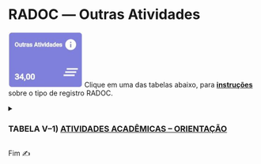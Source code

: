 # RADOC &#x2015; Outras Atividades

<img src="../media/painel-outras-atividades.jpg" width="150"> Clique em uma das tabelas abaixo, para <ins>**instruções**</ins> sobre o tipo de registro RADOC.

<details><summary><b><H3>TABELA V–1) <ins>ATIVIDADES ACADÊMICAS – ORIENTAÇÃO</ins></H3></b></summary>
  
|Item|Descrição|Pontos|**_Link_ para Instruções**|
|-|-|-|-|
|1|Aluno orientado em tese de doutorado defendida e aprovada|20|&#9752; [Registro oriundo do _Lattes_](./fonte-lattes.md)|
|2|Aluno co-orientado em tese de doutorado defendida e aprovada|7|&#9752; [Registro oriundo do _Lattes_](./fonte-lattes.md)|
|3|Aluno orientado em tese de doutorado em andamento|10|&#9752; [Registro oriundo do _Lattes_](./fonte-lattes.md)|
|4|Aluno co-orientado em tese de doutorado em andamento|4|&#9752; [Registro oriundo do _Lattes_](./fonte-lattes.md)|
|5|Aluno orientado em dissertação de mestrado defendida e aprovada|15|&#9752; [Registro oriundo do _Lattes_](./fonte-lattes.md)|
|6|Aluno co-orientado em dissertação de mestrado defendida e aprovada|5|&#9752; [Registro oriundo do _Lattes_](./fonte-lattes.md)|
|7|Aluno orientado em dissertação de mestrado em andamento|8|&#9752; [Registro oriundo do _Lattes_](./fonte-lattes.md)|
|8|Aluno co-orientado em dissertação de mestrado em andamento|3|&#9752; [Registro oriundo do _Lattes_](./fonte-lattes.md)|
|9|Aluno orientado em monografia de especialização aprovada|8<br>(máx. 24)|&#9752; [Registro oriundo do _Lattes_](./fonte-lattes.md)|
|10|Aluno orientado em monografia de especialização em andamento|4<br>(máx. 12)|&#9752; [Registro oriundo do _Lattes_](./fonte-lattes.md)|
|11|Aluno orientado em residência médica ou em residência multiprofissional em saúde|5|&#9728; [O docente insere o registro](./fonte-insercao.md)|
|12|Aluno orientado em estágio curricular obrigatório|3|[&#9728; O docente insere o registro](./fonte-insercao.md)|
|13|Aluno orientado em projeto de final de curso|3|&#9752; [Registro oriundo do _Lattes_](./fonte-lattes.md)|
|14|Aluno de outra IFE orientado em tese de doutorado defendida e aprovada|6|&#9752; [Registro oriundo do _Lattes_](./fonte-lattes.md)|
|15|Aluno de outra IFE co-orientado em tese de doutorado defendida e aprovada|3|&#9752; [Registro oriundo do _Lattes_](./fonte-lattes.md)|
|16|Aluno de outra IFE orientado em tese de doutorado em andamento|3|&#9752; [Registro oriundo do _Lattes_](./fonte-lattes.md)|
|17|Aluno de outra IFE co-orientado em tese de doutorado em andamento|2|&#9752; [Registro oriundo do _Lattes_](./fonte-lattes.md)|
|18|Aluno de outra IFE orientado em dissertação de mestrado defendida e aprovada|4|&#9752; [Registro oriundo do _Lattes_](./fonte-lattes.md)|
|19|Aluno de outra IFE co-orientado em dissertação de mestrado defendida e aprovada|2|&#9752; [Registro oriundo do _Lattes_](./fonte-lattes.md)|
|20|Aluno de outra IFE orientado em dissertação de mestrado em andamento|2|&#9752; [Registro oriundo do _Lattes_](./fonte-lattes.md)|
|21|Aluno de outra IFE co-orientado em dissertação de mestrado em andamento|1|&#9752; [Registro oriundo do _Lattes_](./fonte-lattes.md)|
|22|Aluno orientado em programas institucionais de iniciação científica, tecnológica, extensão, ensino e similares (PIBIC / PIVIC / PIBITI / PIVITI / ITI / ITC / PROLICEN / PICMEOBMEP / PROBEC / PROVEC / PIBID)|6|&#9752; [Registro oriundo do _Lattes_](./fonte-lattes.md)|
|23|Aluno orientado em programas institucionais de iniciação científica júnior, jovens talentos, apoio técnico e similares|5|[&#9728; O docente insere o registro](./fonte-insercao.md)|
|24|Aluno orientado em programa especial de treinamento (PET)|5|&#9728; [O docente insere o registro](./fonte-insercao.md)|
|25|Aluno com bolsa orientado em projetos de pesquisa / inovação / extensão / cultura / ensino|4|&#9728; [O docente insere o registro](./fonte-insercao.md)|
|26|Aluno sem bolsa orientado em projetos de pesquisa, inovação, extensão, cultura e ensino|3|[O docente insere o registro](./fonte-insercao.md)|
|27|Aluno orientado em programa de monitoria|3|&#10084; [Registro importado de Sistemas UFG](./fonte-sistema.md)|
|28|Aluno orientado em estágio curricular não obrigatório ou estágio docência|2|[&#9728; O docente insere o registro](./fonte-insercao.md)|
|29|Aluno orientado em prática como componente curricular (PCC)|1|&#9728; [O docente insere o registro](./fonte-insercao.md)|
|30|Aluno com deficiência, transtornos globais do desenvolvimento e altas habilidades / superdotação orientado em programa de apoio pedagógico ou em trabalho final de curso|20<br>(máx. 40)|&#9728; [O docente insere o registro](./fonte-insercao.md)|
|31|Pesquisador supervisionado em estágio de pós-doutoramento (PRODOC, PNPD, DCR, PDJ, PDS e similares)|8|&#9752; [Registro oriundo do _Lattes_](./fonte-lattes.md)|
|32|Aluno orientado em atividade de Preceptoria|1|&#9728; [O docente insere o registro](./fonte-insercao.md)|
|33|Aluno orientado em atividade de Tutoria|1|&#9728; [O docente insere o registro](./fonte-insercao.md)|
|34|Aluno orientado em Programa de Intercâmbio Internacional|1|&#9728; [O docente insere o registro](./fonte-insercao.md)|
|35|Aluno de baixo rendimento acompanhado/orientado por meio de um projeto de ensino aprovado em reunião do Conselho Diretor da Unidade Acadêmica ou em reunião do Colegiado da Unidade Acadêmica Especial|4<br>(máx. 20)|&#9728; [O docente insere o registro](./fonte-insercao.md)|
</details>

Fim &#9997;
